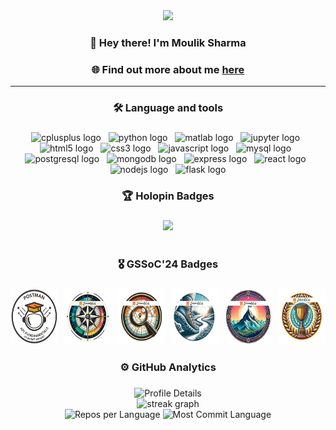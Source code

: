 <div align="center">
  <img height="50" src="https://media.giphy.com/media/qEqiI3Oq7vBkoE236M/giphy.gif"  />
</div>

###

<h3 align="center">👋 Hey there! I'm Moulik Sharma</h3>
<h3 align="center">🌐 Find out more about me <a href="https://moulik.netlify.app">here</a></h3><hr>

###

<h3 align="center">🛠 Language and tools</h3>

###

<div align="center">
  <img src="https://cdn.jsdelivr.net/gh/devicons/devicon/icons/cplusplus/cplusplus-original.svg" height="30" alt="cplusplus logo" />
  <img width="4" />
  <img src="https://cdn.jsdelivr.net/gh/devicons/devicon/icons/python/python-original.svg" height="30" alt="python logo" />
  <img width="4" />
  <img src="https://cdn.jsdelivr.net/gh/devicons/devicon/icons/matlab/matlab-original.svg" height="30" alt="matlab logo" />
  <img width="4" />
  <img src="https://cdn.jsdelivr.net/gh/devicons/devicon/icons/jupyter/jupyter-original.svg" height="30" alt="jupyter logo" />
  <img width="4" />
  <img src="https://cdn.jsdelivr.net/gh/devicons/devicon/icons/html5/html5-original.svg" height="30" alt="html5 logo" />
  <img width="4" />
  <img src="https://cdn.jsdelivr.net/gh/devicons/devicon/icons/css3/css3-original.svg" height="30" alt="css3 logo" />
  <img width="4" />
  <img src="https://cdn.jsdelivr.net/gh/devicons/devicon/icons/javascript/javascript-original.svg" height="30" alt="javascript logo" />
  <img width="4" />
  <img src="https://cdn.jsdelivr.net/gh/devicons/devicon/icons/mysql/mysql-original.svg" height="30" alt="mysql logo" />
  <img width="4" />
  <img src="https://cdn.jsdelivr.net/gh/devicons/devicon/icons/postgresql/postgresql-original.svg" height="30" alt="postgresql logo" />
  <img width="4" />
  <img src="https://cdn.jsdelivr.net/gh/devicons/devicon/icons/mongodb/mongodb-original.svg" height="30" alt="mongodb logo" />
  <img width="4" />
  <img src="https://cdn.jsdelivr.net/gh/devicons/devicon/icons/express/express-original.svg" height="30" alt="express logo" />
  <img width="4" />
  <img src="https://cdn.jsdelivr.net/gh/devicons/devicon/icons/react/react-original.svg" height="30" alt="react logo" />
  <img width="4" />
  <img src="https://cdn.jsdelivr.net/gh/devicons/devicon/icons/nodejs/nodejs-original.svg" height="30" alt="nodejs logo" />
  <img width="4" />
  <img src="https://cdn.jsdelivr.net/gh/devicons/devicon/icons/flask/flask-original.svg" height="30" alt="flask logo" />
</div>

###

<h3 align="center">🏆 Holopin Badges</h3>

###

<div align="center">
<img src="https://holopin.me/moulik10sharma" width="575"/>
</div><br>

###

<h3 align="center">🎖️ GSSoC'24 Badges</h3>

###

<div style='display:flex; align-items:center; gap: 10px;' align='center'>
  <a href="https://raw.githubusercontent.com/moulik10sharma/Postman-Challenge/main/docs/assets/postman.png"><img src="https://github.com/girlscript/gssoc-website-new/blob/main/public/badges/postman.png" width="90px" height="90px" /></a>
  <a href="https://raw.githubusercontent.com/moulik10sharma/Postman-Challenge/main/docs/assets/1.png"><img src="https://github.com/girlscript/gssoc-website-new/blob/main/public/badges/1.png" width="90px" height="90px" /></a>
  <a href="https://raw.githubusercontent.com/moulik10sharma/Postman-Challenge/main/docs/assets/2.png"><img src="https://github.com/girlscript/gssoc-website-new/blob/main/public/badges/2.png" width="90px" height="90px" /></a>
  <a href="https://raw.githubusercontent.com/moulik10sharma/Postman-Challenge/main/docs/assets/3.png"><img src="https://github.com/girlscript/gssoc-website-new/blob/main/public/badges/3.png" width="90px" height="90px" /></a>
  <a href="https://raw.githubusercontent.com/moulik10sharma/Postman-Challenge/main/docs/assets/4.png"><img src="https://github.com/girlscript/gssoc-website-new/blob/main/public/badges/4.png" width="90px" height="90px" /></a>
  <a href="https://raw.githubusercontent.com/moulik10sharma/Postman-Challenge/main/docs/assets/5.png"><img src="https://github.com/girlscript/gssoc-website-new/blob/main/public/badges/5.png" width="90px" height="90px" /></a>
</div>

###

<h3 align="center">⚙️ GitHub Analytics</h3>

###

<div align="center">
  <img src="http://github-profile-summary-cards.vercel.app/api/cards/profile-details?username=moulik10sharma&theme=dark" width="560" alt="Profile Details"/>
</div>
<div align="center">
  <img src="https://streak-stats.demolab.com?user=moulik10sharma&locale=en&mode=daily&theme=dark&hide_border=true&border_radius=5&order=3" height="220" alt="streak graph"  />
</div>
<div align="center">
  <img src="http://github-profile-summary-cards.vercel.app/api/cards/repos-per-language?username=moulik10sharma&theme=dark" width="277" alt="Repos per Language"/>
  <img src="http://github-profile-summary-cards.vercel.app/api/cards/most-commit-language?username=moulik10sharma&theme=dark" width="277" alt="Most Commit Language"/>
</div>
